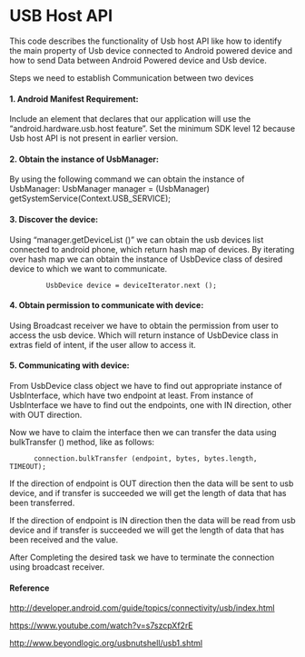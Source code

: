 # USB Host API
This code describes the functionality of Usb host API like how to identify the main property of Usb device connected to Android powered device and how to send Data between Android Powered device and Usb device.


Steps we need to establish Communication between two devices

#### 1. Android Manifest Requirement:

Include an element <uses-feature> that declares that our application will use the “android.hardware.usb.host feature”.
Set the minimum SDK level 12 because Usb host API is not present in earlier version.

#### 2. Obtain the instance of UsbManager:

By using the following command we can obtain the instance of UsbManager:
        UsbManager manager = (UsbManager) getSystemService(Context.USB_SERVICE);
        
        
#### 3. Discover the device:

Using “manager.getDeviceList ()” we can obtain the usb devices list connected to android phone, which return hash map of devices.
By iterating over hash map we can obtain the instance of UsbDevice class of desired device to which we want to communicate.

             UsbDevice device = deviceIterator.next ();


#### 4. Obtain permission to communicate with device:

Using Broadcast receiver we have to obtain the permission from user to access the usb device. Which will return instance of UsbDevice class in extras field of intent, if the user allow to access it.


#### 5. Communicating with device:

From UsbDevice class object we have to find out appropriate instance of UsbInterface, which have two endpoint at least.
From instance of UsbInterface we have to find out the endpoints, one with IN direction, other with OUT direction.

Now we have to claim the interface then we can transfer the data using bulkTransfer () method, like as follows:

          connection.bulkTransfer (endpoint, bytes, bytes.length, TIMEOUT);
If the direction of endpoint is OUT direction then the data will be sent to usb device, and if transfer is succeeded we will get the length of data that has been transferred.

If the direction of endpoint is IN direction then the data will be read from usb device and if transfer is succeeded we will get the length of data that has been received and the value.

After Completing the desired task we have to terminate the connection using broadcast receiver.

#### Reference


http://developer.android.com/guide/topics/connectivity/usb/index.html


https://www.youtube.com/watch?v=s7szcpXf2rE


http://www.beyondlogic.org/usbnutshell/usb1.shtml

